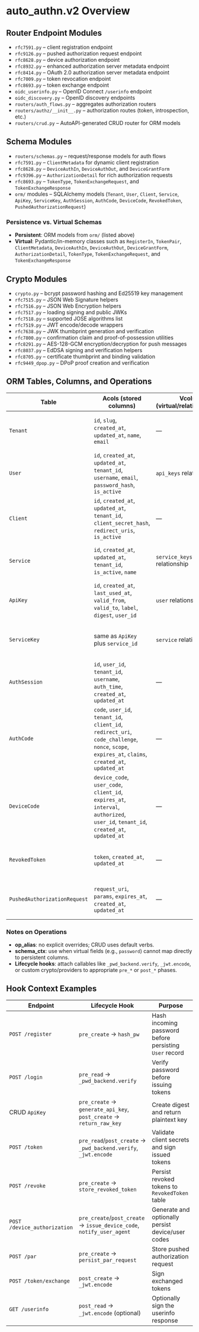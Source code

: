 # auto_authn.v2 Overview

## Router Endpoint Modules
- `rfc7591.py` – client registration endpoint
- `rfc9126.py` – pushed authorization request endpoint
- `rfc8628.py` – device authorization endpoint
- `rfc8932.py` – enhanced authorization server metadata endpoint
- `rfc8414.py` – OAuth 2.0 authorization server metadata endpoint
- `rfc7009.py` – token revocation endpoint
- `rfc8693.py` – token exchange endpoint
- `oidc_userinfo.py` – OpenID Connect `/userinfo` endpoint
- `oidc_discovery.py` – OpenID discovery endpoints
- `routers/auth_flows.py` – aggregates authorization routers
- `routers/authz/__init__.py` – authorization routes (token, introspection, etc.)
- `routers/crud.py` – AutoAPI-generated CRUD router for ORM models

## Schema Modules
- `routers/schemas.py` – request/response models for auth flows
- `rfc7591.py` – `ClientMetadata` for dynamic client registration
- `rfc8628.py` – `DeviceAuthIn`, `DeviceAuthOut`, and `DeviceGrantForm`
- `rfc9396.py` – `AuthorizationDetail` for rich authorization requests
- `rfc8693.py` – `TokenType`, `TokenExchangeRequest`, and `TokenExchangeResponse`
- `orm/` modules – SQLAlchemy models (`Tenant`, `User`, `Client`, `Service`, `ApiKey`, `ServiceKey`, `AuthSession`, `AuthCode`, `DeviceCode`, `RevokedToken`, `PushedAuthorizationRequest`)

### Persistence vs. Virtual Schemas
- **Persistent**: ORM models from `orm/` (listed above)
- **Virtual**: Pydantic/in-memory classes such as `RegisterIn`, `TokenPair`, `ClientMetadata`, `DeviceAuthIn`, `DeviceAuthOut`, `DeviceGrantForm`, `AuthorizationDetail`, `TokenType`, `TokenExchangeRequest`, and `TokenExchangeResponse`

## Crypto Modules
- `crypto.py` – bcrypt password hashing and Ed25519 key management
- `rfc7515.py` – JSON Web Signature helpers
- `rfc7516.py` – JSON Web Encryption helpers
- `rfc7517.py` – loading signing and public JWKs
- `rfc7518.py` – supported JOSE algorithms list
- `rfc7519.py` – JWT encode/decode wrappers
- `rfc7638.py` – JWK thumbprint generation and verification
- `rfc7800.py` – confirmation claim and proof-of-possession utilities
- `rfc8291.py` – AES-128-GCM encryption/decryption for push messages
- `rfc8037.py` – EdDSA signing and verification helpers
- `rfc8705.py` – certificate thumbprint and binding validation
- `rfc9449_dpop.py` – DPoP proof creation and verification

## ORM Tables, Columns, and Operations
| Table | Acols (stored columns) | Vcols (virtual/relationships) | Default Ops | Additional Ops | Hook Context |
|-------|------------------------|-------------------------------|-------------|----------------|--------------|
| `Tenant` | `id`, `slug`, `created_at`, `updated_at`, `name`, `email` | — | create, read, update, delete, list | — | — |
| `User` | `id`, `created_at`, `updated_at`, `tenant_id`, `username`, `email`, `password_hash`, `is_active` | `api_keys` relationship | create, read, update, delete, list | register | `hash_pw` pre-create/pre-update for password hashing |
| `Client` | `id`, `created_at`, `updated_at`, `tenant_id`, `client_secret_hash`, `redirect_uris`, `is_active` | — | create, read, update, delete, list | dynamic client registration (`rfc7591`) | optional `hash_client_secret` hook |
| `Service` | `id`, `created_at`, `updated_at`, `tenant_id`, `is_active`, `name` | `service_keys` relationship | create, read, update, delete, list | — | `encrypt_service_key` if needed |
| `ApiKey` | `id`, `created_at`, `last_used_at`, `valid_from`, `valid_to`, `label`, `digest`, `user_id` | `user` relationship | create, read, update, delete, list | generate/return raw key | pre-create `generate_api_key`, post-create `return_raw_key` |
| `ServiceKey` | same as `ApiKey` plus `service_id` | `service` relationship | create, read, update, delete, list | — | similar hooks as `ApiKey` |
| `AuthSession` | `id`, `user_id`, `tenant_id`, `username`, `auth_time`, `created_at`, `updated_at` | — | create, read, update, delete, list | login, logout | credential verification on login |
| `AuthCode` | `code`, `user_id`, `tenant_id`, `client_id`, `redirect_uri`, `code_challenge`, `nonce`, `scope`, `expires_at`, `claims`, `created_at`, `updated_at` | — | create, read, update, delete, list | — | — |
| `DeviceCode` | `device_code`, `user_code`, `client_id`, `expires_at`, `interval`, `authorized`, `user_id`, `tenant_id`, `created_at`, `updated_at` | — | create, read, update, delete, list | device authorization | `issue_device_code`, `notify_user_agent` hooks when persisted |
| `RevokedToken` | `token`, `created_at`, `updated_at` | — | create, read, update, delete, list | revoke | `store_revoked_token` pre-create |
| `PushedAuthorizationRequest` | `request_uri`, `params`, `expires_at`, `created_at`, `updated_at` | — | create, read, update, delete, list | pushed authorization request | `persist_par_request` pre-create |

### Notes on Operations
- **op_alias**: no explicit overrides; CRUD uses default verbs.
- **schema_ctx**: use when virtual fields (e.g., `password`) cannot map directly to persistent columns.
- **Lifecycle hooks**: attach callables like `_pwd_backend.verify`, `_jwt.encode`, or custom crypto/providers to appropriate `pre_*` or `post_*` phases.

## Hook Context Examples
| Endpoint | Lifecycle Hook | Purpose |
|----------|----------------|---------|
| `POST /register` | `pre_create` → `hash_pw` | Hash incoming password before persisting `User` record |
| `POST /login` | `pre_read` → `_pwd_backend.verify` | Verify password before issuing tokens |
| CRUD `ApiKey` | `pre_create` → `generate_api_key`, `post_create` → `return_raw_key` | Create digest and return plaintext key |
| `POST /token` | `pre_read`/`post_create` → `_pwd_backend.verify`, `_jwt.encode` | Validate client secrets and sign issued tokens |
| `POST /revoke` | `pre_create` → `store_revoked_token` | Persist revoked tokens to `RevokedToken` table |
| `POST /device_authorization` | `pre_create`/`post_create` → `issue_device_code`, `notify_user_agent` | Generate and optionally persist device/user codes |
| `POST /par` | `pre_create` → `persist_par_request` | Store pushed authorization request |
| `POST /token/exchange` | `post_create` → `_jwt.encode` | Sign exchanged tokens |
| `GET /userinfo` | `post_read` → `_jwt.encode` (optional) | Optionally sign the userinfo response |


